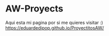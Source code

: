 # AW-Proyects
Aqui esta mi pagina por si me quieres visitar :) https://eduardedipop.github.io/ProyectitosAW/
